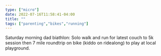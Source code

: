 ```yaml
---
type: ["micro"]
date: 2022-07-16T11:58:41-04:00
title: ""
tags: ["parenting","bikes","running"]
---
```

Saturday morning dad biathlon: Solo walk and run for latest couch to 5k session then 7 mile roundtrip on bike (kiddo on ridealong) to play at local playground.
